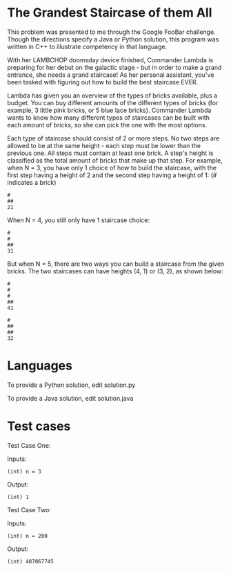 The Grandest Staircase of them All
======================

This problem was presented to me through the Google FooBar challenge.  Though the directions specify a Java or Python solution, this program was written in C++ to illustrate competency in that language.

With her LAMBCHOP doomsday device finished, Commander Lambda is preparing for her debut on the galactic stage - but in order to make a grand entrance, she needs a grand staircase! As her personal assistant, you've been tasked with figuring out how to build the best staircase EVER.

Lambda has given you an overview of the types of bricks available, plus a budget. You can buy different amounts of the different types of bricks (for example, 3 little pink bricks, or 5 blue lace bricks). Commander Lambda wants to know how many different types of staircases can be built with each amount of bricks, so she can pick the one with the most options.

Each type of staircase should consist of 2 or more steps. No two steps are allowed to be at the same height - each step must be lower than the previous one. All steps must contain at least one brick. A step's height is classified as the total amount of bricks that make up that step. For example, when N = 3, you have only 1 choice of how to build the staircase, with the first step having a height of 2 and the second step having a height of 1: (# indicates a brick)

```
#
##
21
```

When N = 4, you still only have 1 staircase choice:

```
#
#
##
31
```

But when N = 5, there are two ways you can build a staircase from the given bricks. The two staircases can have heights (4, 1) or (3, 2), as shown below:

```
#
#
#
##
41
```
```
#
##
##
32
```


Languages
=========

To provide a Python solution, edit solution.py

To provide a Java solution, edit solution.java

Test cases
==========

Test Case One:

Inputs:
```
(int) n = 3
```
Output:
```
(int) 1
```

Test Case Two:

Inputs:
```
(int) n = 200
```
Output:
```
(int) 487067745
```

